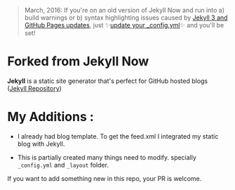 > March, 2016: If you're on an old version of Jekyll Now and run into a) build warnings or b) syntax highlighting issues caused by [Jekyll 3 and GitHub Pages updates](https://github.com/blog/2100-github-pages-now-faster-and-simpler-with-jekyll-3-0), just :sparkles:[update your _config.yml](https://github.com/barryclark/jekyll-now/pull/445/files):sparkles: and you'll be set!

# Forked from Jekyll Now

**Jekyll** is a static site generator that's perfect for GitHub hosted blogs ([Jekyll Repository](https://github.com/jekyll/jekyll))

# My Additions :

* I already had blog template. To get the feed.xml I integrated my static blog with Jekyll.

* This is partially created many things need to modify. specially `_config.yml`
and `_layout` folder.

If you want to add something new in this repo, your PR is welcome.
